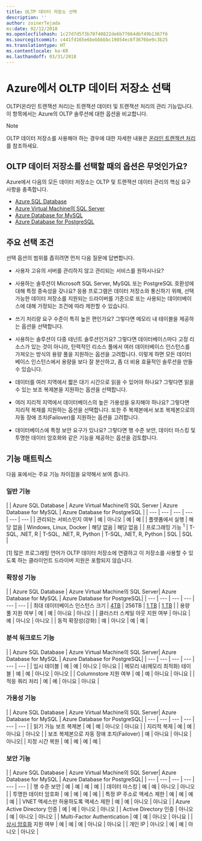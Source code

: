 ```yaml
---
title: OLTP 데이터 저장소 선택
description: ''
author: zoinerTejada
ms:date: 02/12/2018
ms.openlocfilehash: 1c27d7d5f3b78f40822de6b77664dbf49b1367f6
ms.sourcegitcommit: c441fd165e6bebbbbbc19854ec6f3676be9c3b25
ms.translationtype: HT
ms.contentlocale: ko-KR
ms.lasthandoff: 03/31/2018
---
```

# <a name="choosing-an-oltp-data-store-in-azure"></a>Azure에서 OLTP 데이터 저장소 선택

OLTP(온라인 트랜잭션 처리)는 트랜잭션 데이터 및 트랜잭션 처리의 관리 기능입니다. 이 항목에서는 Azure의 OLTP 솔루션에 대한 옵션을 비교합니다.

> [!NOTE]
> OLTP 데이터 저장소를 사용해야 하는 경우에 대한 자세한 내용은 [온라인 트랜잭션 처리](../scenarios/online-analytical-processing.md)를 참조하세요.

## <a name="what-are-your-options-when-choosing-an-oltp-data-store"></a>OLTP 데이터 저장소를 선택할 때의 옵션은 무엇인가요?

Azure에서 다음의 모든 데이터 저장소는 OLTP 및 트랜잭션 데이터 관리의 핵심 요구 사항을 충족합니다.

- [Azure SQL Database](/azure/sql-database/)
- [Azure Virtual Machine의 SQL Server](/azure/virtual-machines/windows/sql/virtual-machines-windows-sql-server-iaas-overview?toc=%2Fazure%2Fvirtual-machines%2Fwindows%2Ftoc.json)
- [Azure Database for MySQL](/azure/mysql/)
- [Azure Database for PostgreSQL](/azure/postgresql/)

## <a name="key-selection-criteria"></a>주요 선택 조건

선택 옵션의 범위를 좁히려면 먼저 다음 질문에 답변합니다.

- 사용자 고유의 서버를 관리하지 않고 관리되는 서비스를 원하시나요?

- 사용하는 솔루션이 Microsoft SQL Server, MySQL 또는 PostgreSQL 호환성에 대해 특정 종속성을 갖나요? 응용 프로그램은 데이터 저장소와 통신하기 위해, 선택 가능한 데이터 저장소를 지원되는 드라이버를 기준으로 또는 사용되는 데이터베이스에 대해 가정되는 조건에 따라 제한할 수 있습니다.

- 쓰기 처리량 요구 수준이 특히 높은 편인가요? 그렇다면 메모리 내 테이블을 제공하는 옵션을 선택합니다. 

- 사용하는 솔루션이 다중 테넌트 솔루션인가요? 그렇다면 데이터베이스마다 고정 리소스가 있는 것이 아니라, 탄력적인 리소스 풀에서 여러 데이터베이스 인스턴스를 가져오는 방식의 용량 풀을 지원하는 옵션을 고려합니다. 이렇게 하면 모든 데이터베이스 인스턴스에서 용량을 보다 잘 분산하고, 좀 더 비용 효율적인 솔루션을 만들 수 있습니다.

- 데이터를 여러 지역에서 짧은 대기 시간으로 읽을 수 있어야 하나요? 그렇다면 읽을 수 있는 보조 복제본을 지원하는 옵션을 선택합니다.

- 여러 지리적 지역에서 데이터베이스의 높은 가용성을 유지해야 하나요? 그렇다면 지리적 복제를 지원하는 옵션을 선택합니다. 또한 주 복제본에서 보조 복제본으로의 자동 장애 조치(Failover)를 지원하는 옵션을 고려합니다.

- 데이터베이스에 특정 보안 요구가 있나요? 그렇다면 행 수준 보안, 데이터 마스킹 및 투명한 데이터 암호화와 같은 기능을 제공하는 옵션을 검토합니다.

## <a name="capability-matrix"></a>기능 매트릭스

다음 표에서는 주요 기능 차이점을 요약해서 보여 줍니다.

### <a name="general-capabilities"></a>일반 기능 
| | Azure SQL Database | Azure Virtual Machine의 SQL Server | Azure Database for MySQL | Azure Database for PostgreSQL |
| --- | --- | --- | --- | --- | --- |
| 관리되는 서비스인지 여부 | 예 | 아니오 | 예 | 예 |
| 플랫폼에서 실행 | 해당 없음 | Windows, Linux, Docker | 해당 없음 | 해당 없음 |
| 프로그래밍 기능 <sup>1</sup> | T-SQL, .NET, R | T-SQL, .NET, R, Python | T-SQL, .NET, R, Python | SQL | SQL |

[1] 많은 프로그래밍 언어가 OLTP 데이터 저장소에 연결하고 이 저장소를 사용할 수 있도록 하는 클라이언트 드라이버 지원은 포함되지 않습니다.

### <a name="scalability-capabilities"></a>확장성 기능
| | Azure SQL Database | Azure Virtual Machine의 SQL Server| Azure Database for MySQL | Azure Database for PostgreSQL|
| --- | --- | --- | --- | --- | --- |
| 최대 데이터베이스 인스턴스 크기 | [4TB](/azure/sql-database/sql-database-resource-limits) | 256TB | [1 TB](/azure/mysql/concepts-limits) | [1 TB](/azure/postgresql/concepts-limits) |
| 용량 풀 지원 여부  | 예 | 예 | 아니요 | 아니오 |
| 클러스터 스케일 아웃 지원 여부  | 아니요 | 예 | 아니오 | 아니오 |
| 동적 확장성(강화)  | 예 | 아니오 | 예 | 예 |

### <a name="analytic-workload-capabilities"></a>분석 워크로드 기능
| | Azure SQL Database | Azure Virtual Machine의 SQL Server| Azure Database for MySQL | Azure Database for PostgreSQL|
| --- | --- | --- | --- | --- | --- | 
| 임시 테이블 | 예 | 예 | 아니오 | 아니요 |
| 메모리 내(메모리 최적화) 테이블 | 예 | 예 | 아니오 | 아니오 |
| Columnstore 지원 여부 | 예 | 예 | 아니요 | 아니요 |
| 적응 쿼리 처리 | 예 | 예 | 아니요 | 아니요 |

### <a name="availability-capabilities"></a>가용성 기능
| | Azure SQL Database | Azure Virtual Machine의 SQL Server| Azure Database for MySQL | Azure Database for PostgreSQL|
| --- | --- | --- | --- | --- | --- | 
| 읽기 가능 보조 복제본 | 예 | 예 | 아니오 | 아니요 | 
| 지리적 복제 | 예 | 예 | 아니요 | 아니오 | 
| 보조 복제본으로 자동 장애 조치(Failover) | 예 | 아니요 | 아니요 | 아니오|
| 지정 시간 복원 | 예 | 예 | 예 | 예 |

### <a name="security-capabilities"></a>보안 기능
| | Azure SQL Database | Azure Virtual Machine의 SQL Server| Azure Database for MySQL | Azure Database for PostgreSQL|
| --- | --- | --- | --- | --- | --- | 
| 행 수준 보안 | 예 | 예 | 예 | 예 |
| 데이터 마스킹 | 예 | 예 | 아니오 | 아니오 |
| 투명한 데이터 암호화 | 예 | 예 | 예 | 예 |
| 특정 IP 주소로 액세스 제한 | 예 | 예 | 예 | 예 |
| VNET 액세스만 허용하도록 액세스 제한 | 예 | 예 | 아니오 | 아니요 |
| Azure Active Directory 인증 | 예 | 예 | 아니오 | 아니오 |
| Active Directory 인증 | 아니오 | 예 | 아니오 | 아니오 |
| Multi-Factor Authentication | 예 | 예 | 아니오 | 아니요 |
| [상시 암호화](/sql/relational-databases/security/encryption/always-encrypted-database-engine) 지원 여부 | 예 | 예 | 예 | 아니요 | 아니요 |
| 개인 IP | 아니오 | 예 | 예 | 아니오 | 아니오 |


